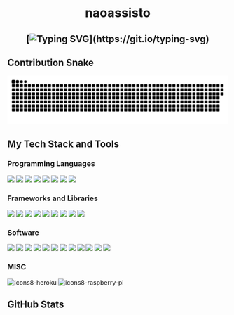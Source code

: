 <h1 align="center">
naoassisto 

  
  <h2 align="center">
    
[![Typing SVG](https://readme-typing-svg.herokuapp.com?duration=3000&center=true&width=450&lines=Welcome+to+my+Github+Page!;I'm+naoassisto.;I'm+a+student+in+Brazil.;I'm+always+expanding+my+tech+stack!)](https://git.io/typing-svg)


## Contribution Snake 
![](https://github.com/joaoalca/joaoalca/raw/output/github-contribution-grid-snake.svg)

## My Tech Stack and Tools

### Programming Languages
<p>
    <img width ='48px' src ='https://cdn.jsdelivr.net/gh/devicons/devicon/icons/html5/html5-original.svg'>
    <img width ='48px' src ='https://cdn.jsdelivr.net/gh/devicons/devicon/icons/css3/css3-original.svg'>
    <img width ='48px' src ='https://cdn.jsdelivr.net/gh/devicons/devicon/icons/python/python-original.svg'>
    <img width ='48px' src ='https://cdn.jsdelivr.net/gh/devicons/devicon/icons/javascript/javascript-original.svg'>
    <img width ='48px' src ='https://cdn.jsdelivr.net/gh/devicons/devicon/icons/typescript/typescript-original.svg'>
    <img width ='48px' src ='https://cdn.jsdelivr.net/gh/devicons/devicon/icons/java/java-original.svg'>
    <img width ='48px' src ='https://cdn.jsdelivr.net/gh/devicons/devicon/icons/kotlin/kotlin-original.svg'>
    <img width ='48px' src ='https://cdn.jsdelivr.net/gh/devicons/devicon/icons/csharp/csharp-original.svg'>
</p>


### Frameworks and Libraries
<p>
    <img width ='48px' src ='https://cdn.jsdelivr.net/gh/devicons/devicon/icons/nodejs/nodejs-original.svg'>
    <img width ='48px' src ='https://cdn.jsdelivr.net/gh/devicons/devicon/icons/jest/jest-plain.svg'>
    <img width ='48px' src ='https://cdn.jsdelivr.net/gh/devicons/devicon/icons/nestjs/nestjs-plain.svg'>
    <img width ='48px' src ='https://cdn.jsdelivr.net/gh/devicons/devicon/icons/nextjs/nextjs-original.svg'>
    <img width ='48px' src ='https://cdn.jsdelivr.net/gh/devicons/devicon/icons/go/go-original.svg'>
    <img width ='48px' src ='https://cdn.jsdelivr.net/gh/devicons/devicon/icons/angularjs/angularjs-original.svg'>
    <img width ='48px' src ='https://cdn.jsdelivr.net/gh/devicons/devicon/icons/react/react-original.svg'>
    <img width ='48px' src ='https://cdn.jsdelivr.net/gh/devicons/devicon/icons/cypress/cypress-plain.svg'>
    <img width ='48px' src ='https://cdn.jsdelivr.net/gh/devicons/devicon/icons/prisma/prisma-original.svg'>
</p>

### Software
<p>
    <img width ='48px' src ='https://cdn.jsdelivr.net/gh/devicons/devicon/icons/apachekafka/apachekafka-original.svg'>
    <img width ='48px' src ='https://cdn.jsdelivr.net/gh/devicons/devicon/icons/docker/docker-original.svg'>
    <img width ='48px' src ='https://cdn.jsdelivr.net/gh/devicons/devicon/icons/postman/postman-original.svg'>
    <img width ='48px' src ='https://cdn.jsdelivr.net/gh/devicons/devicon/icons/metasploit/metasploit-original.svg'>
    <img width ='48px' src ='https://cdn.jsdelivr.net/gh/devicons/devicon/icons/sqlalchemy/sqlalchemy-original.svg'>
    <img width ='48px' src ='https://cdn.jsdelivr.net/gh/devicons/devicon/icons/postgresql/postgresql-original.svg'>
    <img width ='48px' src ='https://cdn.jsdelivr.net/gh/devicons/devicon/icons/amazonwebservices/amazonwebservices-original.svg'>
    <img width ='48px' src ='https://cdn.jsdelivr.net/gh/devicons/devicon/icons/amazonec2/amazonec2-original.svg'>
    <img width ='48px' src ='https://cdn.jsdelivr.net/gh/devicons/devicon/icons/amazons3/amazons3-original.svg'>
    <img width ='48px' src ='https://cdn.jsdelivr.net/gh/devicons/devicon/icons/amazonrds/amazonrds-original.svg'>
    <img width ='48px' src ='https://cdn.jsdelivr.net/gh/devicons/devicon/icons/amazonlambda/amazonlambda-original.svg'>
    <img width ='48px' src ='https://cdn.jsdelivr.net/gh/devicons/devicon/icons/sonarqube/sonarqube-original.svg'>
</p>



### MISC

<p>
	
![icons8-heroku](https://user-images.githubusercontent.com/76852813/172721998-708f82d2-e288-462e-a2fd-2ee471036151.svg)
![icons8-raspberry-pi](https://user-images.githubusercontent.com/76852813/172732112-5119f3f5-16f0-4ddb-aa32-1926cb9f56a8.svg)





	
## GitHub Stats


<!-- |                                                                     My Stats                                                                     |
|:------------------------------------------------------------------------------------------------------------------------------------------------------:|
| ![My Github Graph](https://activity-graph.herokuapp.com/graph?username=naoassisto&theme=react-dark&hide_border=true&area=true) |
| ![My Github Stats](https://github-readme-stats.vercel.app/api?username=naoassisto&show_icons=true&theme=algolia)              | 
| ![My GitHub Streak](https://github-readme-streak-stats.herokuapp.com/?user=naoassisto&theme=algolia)                    | 
    

|                                                                                                      My Stars                                                                                                       |                                                           Top Languages                                                           |      
|:-------------------------------------------------------------------------------------------------------------------------------------------------------------------------------------------------------------------------:|:---------------------------------------------------------------------------------------------------------------------------------:|
| ![Github Stars](https://github-readme-stats.vercel.app/api?username=naoassisto&show_icons=true&locale=en&count_private=true&hide_rank=true&custom_title=My%20GitHub%20Stats&disable_animations=false&theme=algolia)| ![Top Langs](https://github-readme-stats.vercel.app/api/top-langs/?username=naoassisto&langs_count=8&theme=algolia)
	
![](https://komarev.com/ghpvc/?username=naoassisto&style=flat-square)

###### Some icons courtesy of [icons8](https://icons8.com/)

 -->
